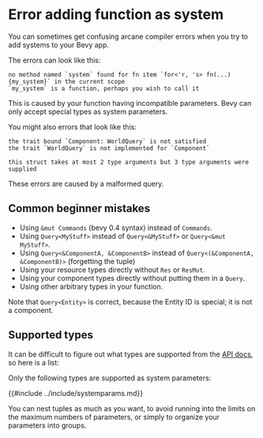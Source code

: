 # Error adding function as system

You can sometimes get confusing arcane compiler errors when you try to add
systems to your Bevy app.

The errors can look like this:

```
no method named `system` found for fn item `for<'r, 's> fn(...) {my_system}` in the current scope
`my_system` is a function, perhaps you wish to call it
```

This is caused by your function having incompatible parameters. Bevy can
only accept special types as system parameters.

You might also errors that look like this:

```
the trait bound `Component: WorldQuery` is not satisfied
the trait `WorldQuery` is not implemented for `Component`
```

```
this struct takes at most 2 type arguments but 3 type arguments were supplied
```

These errors are caused by a malformed query.

## Common beginner mistakes

  - Using `&mut Commands` (bevy 0.4 syntax) instead of `Commands`.
  - Using `Query<MyStuff>` instead of `Query<&MyStuff>` or `Query<&mut MyStuff>`.
  - Using `Query<&ComponentA, &ComponentB>` instead of `Query<(&ComponentA, &ComponentB)>`
    (forgetting the tuple)
  - Using your resource types directly without `Res` or `ResMut`.
  - Using your component types directly without putting them in a `Query`.
  - Using other arbitrary types in your function.

Note that `Query<Entity>` is correct, because the Entity ID is special;
it is not a component.

## Supported types

It can be difficult to figure out what types are supported from the [API
docs](https://docs.rs/bevy/0.5.0/bevy/ecs/trait.SystemParam.html), so here
is a list:

Only the following types are supported as system parameters:

{{#include ../include/systemparams.md}}

You can nest tuples as much as you want, to avoid running into the limits
on the maximum numbers of parameters, or simply to organize your parameters
into groups.
